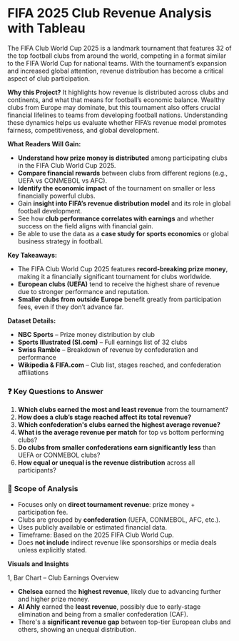 #  FIFA 2025 Club Revenue Analysis with Tableau 
The FIFA Club World Cup 2025 is a landmark tournament that features 32 of the top football clubs from around the world, competing in a format similar to the FIFA World Cup for national teams. With the tournament’s expansion and increased global attention, revenue distribution has become a critical aspect of club participation.

**Why this Project?**
 It highlights how revenue is distributed across clubs and continents, and what that means for football’s economic balance. Wealthy clubs from Europe may dominate, but this tournament also offers crucial financial lifelines to teams from developing football nations. Understanding these dynamics helps us evaluate whether FIFA’s revenue model promotes fairness, competitiveness, and global development.

**What Readers Will Gain:**

- **Understand how prize money is distributed** among participating clubs in the FIFA Club World Cup 2025.
- **Compare financial rewards** between clubs from different regions (e.g., UEFA vs CONMEBOL vs AFC).
- **Identify the economic impact** of the tournament on smaller or less financially powerful clubs.
- Gain **insight into FIFA’s revenue distribution model** and its role in global football development.
- See how **club performance correlates with earnings** and whether success on the field aligns with financial gain.
- Be able to use the data as a **case study for sports economics** or global business strategy in football.

**Key Takeaways:**

- The FIFA Club World Cup 2025 features **record-breaking prize money**, making it a financially significant tournament for clubs worldwide.
- **European clubs (UEFA)** tend to receive the highest share of revenue due to stronger performance and reputation.
- **Smaller clubs from outside Europe** benefit greatly from participation fees, even if they don’t advance far.

**Dataset Details:**

- **NBC Sports** – Prize money distribution by club
- **Sports Illustrated (SI.com)** – Full earnings list of 32 clubs
- **Swiss Ramble** – Breakdown of revenue by confederation and performance
- **Wikipedia & FIFA.com** – Club list, stages reached, and confederation affiliations

### ❓ **Key Questions to Answer**

1. **Which clubs earned the most and least revenue** from the tournament?
2. **How does a club’s stage reached affect its total revenue?**
3. **Which confederation's clubs earned the highest average revenue?**
4. **What is the average revenue per match** for top vs bottom performing clubs?
5. **Do clubs from smaller confederations earn significantly less** than UEFA or CONMEBOL clubs?
6. **How equal or unequal is the revenue distribution** across all participants?

### 📌 **Scope of Analysis**

- Focuses only on **direct tournament revenue**: prize money + participation fee.
- Clubs are grouped by **confederation** (UEFA, CONMEBOL, AFC, etc.).
- Uses publicly available or estimated financial data.
- Timeframe: Based on the 2025 FIFA Club World Cup.
- Does **not include** indirect revenue like sponsorships or media deals unless explicitly stated. 


**Visuals and Insights**

1, Bar Chart – Club Earnings Overview

- **Chelsea** earned the **highest revenue**, likely due to advancing further and higher prize money.
- **Al Ahly** earned the **least revenue**, possibly due to early-stage elimination and being from a smaller confederation (CAF).
- There's a **significant revenue gap** between top-tier European clubs and others, showing an unequal distribution.
